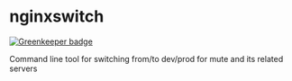 # nginxswitch

[![Greenkeeper badge](https://badges.greenkeeper.io/coast-team/nginxswitch.svg)](https://greenkeeper.io/)

Command line tool for switching from/to dev/prod for mute and its related servers

